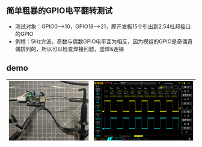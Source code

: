 ## 简单粗暴的GPIO电平翻转测试

- 测试对象：GPIO0-->10，GPIO18-->21，即开发板15个引出到2.54杜邦接口的GPIO
- 例程：5Hz方波，奇数与偶数GPIO电平互为相反，因为模组的GPIO是奇偶奇偶排列的，所以可以检查焊接问题，虚焊&连锡

## demo

| ![hardware](Images/hardware.JPG) | ![osc](Images/osc.png) |
| -------------------------------- | ---------------------- |

